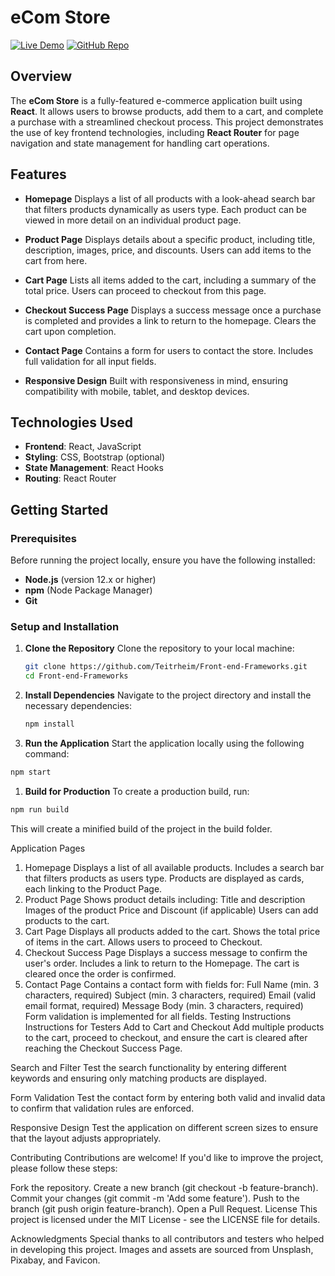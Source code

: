 # eCom Store

[![Live Demo](https://img.shields.io/badge/Live%20Demo-Netlify-brightgreen)](https://guileless-puppy-75e10b.netlify.app/)
[![GitHub Repo](https://img.shields.io/badge/GitHub-Repository-blue)](https://github.com/Teitrheim/Front-end-Frameworks.git)

## Overview

The **eCom Store** is a fully-featured e-commerce application built using **React**. It allows users to browse products, add them to a cart, and complete a purchase with a streamlined checkout process. This project demonstrates the use of key frontend technologies, including **React Router** for page navigation and state management for handling cart operations.

## Features

- **Homepage**
  Displays a list of all products with a look-ahead search bar that filters products dynamically as users type. Each product can be viewed in more detail on an individual product page.

- **Product Page**
  Displays details about a specific product, including title, description, images, price, and discounts. Users can add items to the cart from here.

- **Cart Page**
  Lists all items added to the cart, including a summary of the total price. Users can proceed to checkout from this page.

- **Checkout Success Page**
  Displays a success message once a purchase is completed and provides a link to return to the homepage. Clears the cart upon completion.

- **Contact Page**
  Contains a form for users to contact the store. Includes full validation for all input fields.

- **Responsive Design**
  Built with responsiveness in mind, ensuring compatibility with mobile, tablet, and desktop devices.

## Technologies Used

- **Frontend**: React, JavaScript
- **Styling**: CSS, Bootstrap (optional)
- **State Management**: React Hooks
- **Routing**: React Router

## Getting Started

### Prerequisites

Before running the project locally, ensure you have the following installed:

- **Node.js** (version 12.x or higher)
- **npm** (Node Package Manager)
- **Git**

### Setup and Installation

1. **Clone the Repository**
   Clone the repository to your local machine:

   ```sh
   git clone https://github.com/Teitrheim/Front-end-Frameworks.git
   cd Front-end-Frameworks
   ```

2. **Install Dependencies**
   Navigate to the project directory and install the necessary dependencies:

   ```sh
   npm install
   ```

3. **Run the Application**
   Start the application locally using the following command:

```sh
npm start

```

1. **Build for Production**
   To create a production build, run:

```sh
npm run build

```

This will create a minified build of the project in the build folder.

Application Pages

1. Homepage
   Displays a list of all available products.
   Includes a search bar that filters products as users type.
   Products are displayed as cards, each linking to the Product Page.
2. Product Page
   Shows product details including:
   Title and description
   Images of the product
   Price and Discount (if applicable)
   Users can add products to the cart.
3. Cart Page
   Displays all products added to the cart.
   Shows the total price of items in the cart.
   Allows users to proceed to Checkout.
4. Checkout Success Page
   Displays a success message to confirm the user's order.
   Includes a link to return to the Homepage.
   The cart is cleared once the order is confirmed.
5. Contact Page
   Contains a contact form with fields for:
   Full Name (min. 3 characters, required)
   Subject (min. 3 characters, required)
   Email (valid email format, required)
   Message Body (min. 3 characters, required)
   Form validation is implemented for all fields.
   Testing Instructions
   Instructions for Testers
   Add to Cart and Checkout
   Add multiple products to the cart, proceed to checkout, and ensure the cart is cleared after reaching the Checkout Success Page.

Search and Filter
Test the search functionality by entering different keywords and ensuring only matching products are displayed.

Form Validation
Test the contact form by entering both valid and invalid data to confirm that validation rules are enforced.

Responsive Design
Test the application on different screen sizes to ensure that the layout adjusts appropriately.

Contributing
Contributions are welcome! If you'd like to improve the project, please follow these steps:

Fork the repository.
Create a new branch (git checkout -b feature-branch).
Commit your changes (git commit -m 'Add some feature').
Push to the branch (git push origin feature-branch).
Open a Pull Request.
License
This project is licensed under the MIT License - see the LICENSE file for details.

Acknowledgments
Special thanks to all contributors and testers who helped in developing this project.
Images and assets are sourced from Unsplash, Pixabay, and Favicon.
